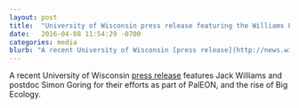 ```yaml
---
layout: post
title:  "University of Wisconsin press release featuring the Williams Lab and PalEON"
date:   2016-04-08 11:54:29 -0700
categories: media
blurb: "A recent University of Wisconsin [press release](http://news.wisc.edu/next-wave-of-research-ecology-super-sized/) features Jack Williams and postdoc Simon Goring for their efforts as part of PalEON, and the rise of Big Ecology."
---
```

A recent University of Wisconsin [press release](http://news.wisc.edu/next-wave-of-research-ecology-super-sized/) features Jack Williams and postdoc Simon Goring for their efforts as part of PalEON, and the rise of Big Ecology.
